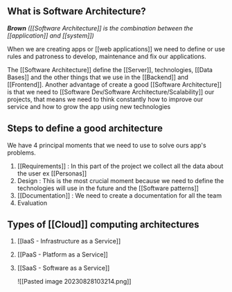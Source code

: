 
## What is Software Architecture?

***Brown** ([[Software Architecture]] is the combination between the [[application]] and [[system]])*


When we are creating apps or [[web applications]] we need to define or use rules and patroness to develop, maintenance and fix our applications.

The [[Software Architecture]] define the [[Server]], technologies, [[Data Bases]] and the other things that we use in the [[Backend]] and [[Frontend]]. Another advantage of create a good [[Software Architecture]] is that we need to [[Software Dev/Software Architecture/Scalability]] our projects, that means we need to think constantly how to improve our service and how to grow the app using new technologies

## Steps to define a good architecture

We have 4 principal moments that we need to use to solve ours app's problems.

1. [[Requirements]] : In this part of the project we collect all the data about the user ex [[Personas]]
2. Design : This is the most crucial moment because we need to define the technologies will use in the future and the [[Software patterns]]
4. [[Documentation]] : We need to create a documentation for all the team
5. Evaluation

## Types of [[Cloud]] computing architectures

1. [[IaaS - Infrastructure as a Service]]
2. [[PaaS - Platform as a Service]]
3. [[SaaS - Software as a Service]]

	![[Pasted image 20230828103214.png]]
